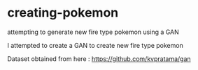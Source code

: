 # creating-pokemon
attempting to generate new fire type pokemon using a GAN

I attempted to create a GAN to create new fire type pokemon

Dataset obtained from here : https://github.com/kvpratama/gan
